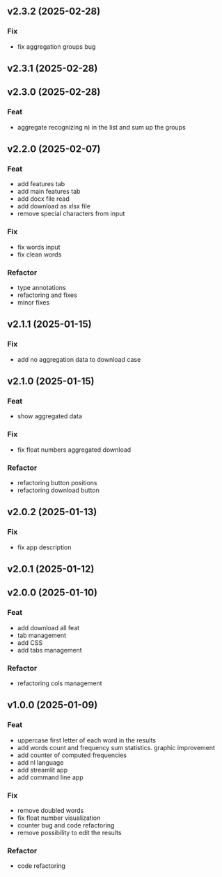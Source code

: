 ## v2.3.2 (2025-02-28)

### Fix

- fix aggregation groups bug

## v2.3.1 (2025-02-28)

## v2.3.0 (2025-02-28)

### Feat

- aggregate recognizing n) in the list and sum up the groups

## v2.2.0 (2025-02-07)

### Feat

- add features tab
- add main features tab
- add docx file read
- add download as xlsx file
- remove special characters from input

### Fix

- fix words input
- fix clean words

### Refactor

- type annotations
- refactoring and fixes
- minor fixes

## v2.1.1 (2025-01-15)

### Fix

- add no aggregation data to download case

## v2.1.0 (2025-01-15)

### Feat

- show aggregated data

### Fix

- fix float numbers aggregated download

### Refactor

- refactoring button positions
- refactoring download button

## v2.0.2 (2025-01-13)

### Fix

- fix app description

## v2.0.1 (2025-01-12)

## v2.0.0 (2025-01-10)

### Feat

- add download all feat
- tab management
- add CSS
- add tabs management

### Refactor

- refactoring cols management

## v1.0.0 (2025-01-09)

### Feat

- uppercase first letter of each word in the results
- add words count and frequency sum statistics. graphic improvement
- add counter of computed frequencies
- add nl language
- add streamlit app
- add command line app

### Fix

- remove doubled words
- fix float number visualization
- counter bug and code refactoring
- remove possibility to edit the results

### Refactor

- code refactoring
